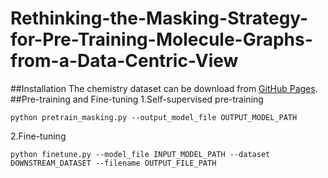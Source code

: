 # Rethinking-the-Masking-Strategy-for-Pre-Training-Molecule-Graphs-from-a-Data-Centric-View
##Installation
The chemistry dataset can be download from [GitHub Pages]([https://pages.github.com/](http://snap.stanford.edu/gnn-pretrain/data/chem_dataset.zip)).
##Pre-training and Fine-tuning
1.Self-supervised pre-training
```
python pretrain_masking.py --output_model_file OUTPUT_MODEL_PATH
```
2.Fine-tuning
```
python finetune.py --model_file INPUT_MODEL_PATH --dataset DOWNSTREAM_DATASET --filename OUTPUT_FILE_PATH
```

